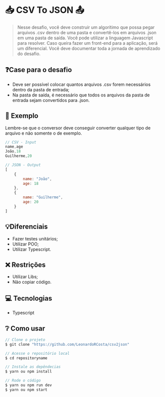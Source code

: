 # 📥 CSV To JSON 📤

> Nesse desafio, você deve construir um algorítimo que possa pegar arquivos .csv dentro de uma pasta e convertê-los em arquivos .json em uma pasta de saída. Você pode utilizar a linguagem Javascript para resolver. Caso queira fazer um front-end para a aplicação, será um diferencial. Você deve documentar toda a jornada de aprendizado do desafio.
> 

## ❓Case para o desafio

- Deve ser possível colocar quantos arquivos .csv forem necessários dentro da pasta de entrada;
- Na pasta de saída, é necessário que todos os arquivos da pasta de entrada sejam convertidos para .json.

## 🎁 Exemplo

Lembre-se que o conversor deve conseguir converter qualquer tipo de arquivo e não somente o de exemplo.

```jsx
// CSV - Input
name,age
João,18
Guilherme,20

// JSON - Output
[
	{
		name: "João",
		age: 18
	},
	{
		name: "Guilherme",
		age: 20
	}
]
```

## 💡Diferenciais

- Fazer testes unitários;
- Utilizar POO;
- Utilizar Typescript.

## ❌ Restrições

- Utilizar Libs;
- Não copiar código.

## 💻 Tecnologias
- Typescript

## ❔ Como usar
```jsx
// Clone o projeto
$ git clone "https://github.com/LeonardoRCosta/csv2json"

// Acesse o repositório local
$ cd repositoryname

// Instale as depêndecias
$ yarn ou npm install

// Rode o código
$ yarn ou npm run dev
$ yarn ou npm start
```